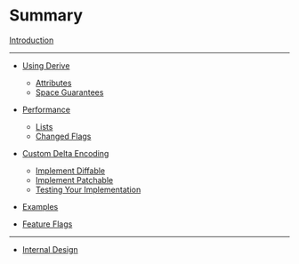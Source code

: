 # Summary

[Introduction](./introduction.md)

---

- [Using Derive](./using-derive/README.md)
  - [Attributes](./using-derive/attributes/README.md)
  - [Space Guarantees](./using-derive/space-guarantees/README.md)

  <!-- TOOD: Rename diff -> delta-encode -->
- [Performance](./diff-performance/README.md)
  - [Lists](./diff-performance/lists/README.md)
  - [Changed Flags](./diff-performance/changed-flags/README.md)

  <!-- TOOD: Rename diffing -> delta-encoding -->
- [Custom Delta Encoding](./custom-diffing/README.md)
  - [Implement Diffable](./custom-diffing/implementing-diffable/README.md)
  - [Implement Patchable](./custom-diffing/implementing-patchable/README.md)
  - [Testing Your Implementation](./custom-diffing/testing-your-implementation/README.md)

- [Examples](./examples/README.md)

- [Feature Flags](./feature-flags/README.md)

---

- [Internal Design](./internal-design/README.md)
